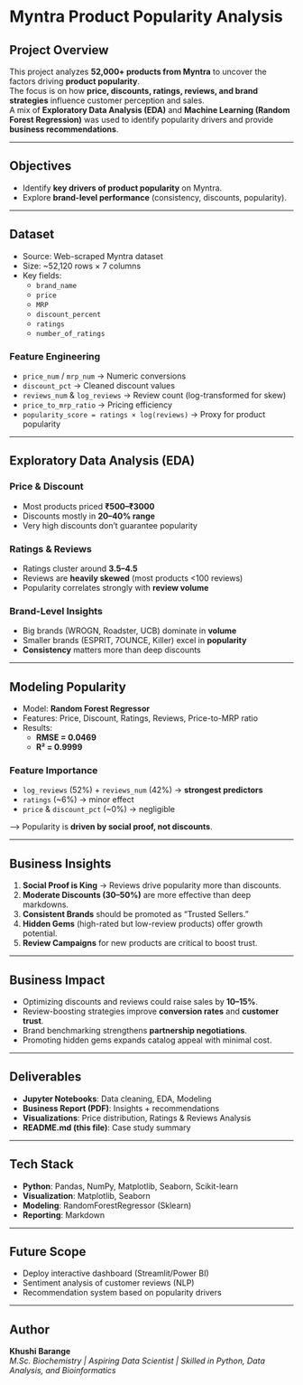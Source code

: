 # Myntra Product Popularity Analysis

##  Project Overview
This project analyzes **52,000+ products from Myntra** to uncover the factors driving **product popularity**.  
The focus is on how **price, discounts, ratings, reviews, and brand strategies** influence customer perception and sales.  
A mix of **Exploratory Data Analysis (EDA)** and **Machine Learning (Random Forest Regression)** was used to identify popularity drivers and provide **business recommendations**.

---

## Objectives
- Identify **key drivers of product popularity** on Myntra.  
- Explore **brand-level performance** (consistency, discounts, popularity).   

---

## Dataset
- Source: Web-scraped Myntra dataset  
- Size: ~52,120 rows × 7 columns  
- Key fields:  
  - `brand_name`  
  - `price`  
  - `MRP`  
  - `discount_percent`  
  - `ratings`  
  - `number_of_ratings`  

### Feature Engineering
- `price_num` / `mrp_num` → Numeric conversions  
- `discount_pct` → Cleaned discount values  
- `reviews_num` & `log_reviews` → Review count (log-transformed for skew)  
- `price_to_mrp_ratio` → Pricing efficiency  
- `popularity_score = ratings × log(reviews)` → Proxy for product popularity  

---

## Exploratory Data Analysis (EDA)
### Price & Discount
- Most products priced **₹500–₹3000**  
- Discounts mostly in **20–40% range**  
- Very high discounts don’t guarantee popularity  

### Ratings & Reviews
- Ratings cluster around **3.5–4.5**  
- Reviews are **heavily skewed** (most products <100 reviews)  
- Popularity correlates strongly with **review volume**  

### Brand-Level Insights
- Big brands (WROGN, Roadster, UCB) dominate in **volume**  
- Smaller brands (ESPRIT, 7OUNCE, Killer) excel in **popularity**  
- **Consistency** matters more than deep discounts  

---

## Modeling Popularity
- Model: **Random Forest Regressor**  
- Features: Price, Discount, Ratings, Reviews, Price-to-MRP ratio  
- Results:  
  - **RMSE = 0.0469**  
  - **R² = 0.9999**  

### Feature Importance
- `log_reviews` (52%) + `reviews_num` (42%) → **strongest predictors**  
- `ratings` (~6%) → minor effect  
- `price` & `discount_pct` (~0%) → negligible  

--> Popularity is **driven by social proof, not discounts**.  

---

## Business Insights
1. **Social Proof is King** → Reviews drive popularity more than discounts.  
2. **Moderate Discounts (30–50%)** are more effective than deep markdowns.  
3. **Consistent Brands** should be promoted as “Trusted Sellers.”  
4. **Hidden Gems** (high-rated but low-review products) offer growth potential.  
5. **Review Campaigns** for new products are critical to boost trust.  

---

## Business Impact
- Optimizing discounts and reviews could raise sales by **10–15%**.  
- Review-boosting strategies improve **conversion rates** and **customer trust**.  
- Brand benchmarking strengthens **partnership negotiations**.  
- Promoting hidden gems expands catalog appeal with minimal cost.  

---

## Deliverables
- **Jupyter Notebooks**: Data cleaning, EDA, Modeling  
- **Business Report (PDF)**: Insights + recommendations  
- **Visualizations**: Price distribution, Ratings & Reviews Analysis
- **README.md (this file)**: Case study summary  

---

## Tech Stack
- **Python**: Pandas, NumPy, Matplotlib, Seaborn, Scikit-learn  
- **Visualization**: Matplotlib, Seaborn  
- **Modeling**: RandomForestRegressor (Sklearn)  
- **Reporting**: Markdown  

---

## Future Scope
- Deploy interactive dashboard (Streamlit/Power BI)  
- Sentiment analysis of customer reviews (NLP)  
- Recommendation system based on popularity drivers  

---

## Author
**Khushi Barange**  
*M.Sc. Biochemistry | Aspiring Data Scientist | Skilled in Python, Data Analysis, and Bioinformatics*  
